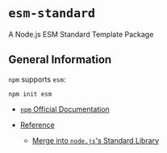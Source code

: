 # `esm-standard` #
 
A Node.js ESM Standard Template Package

## General Information ##

`npm` supports `esm`:

```shell
npm init esm
```

- [`npm` Official Documentation](https://docs.npmjs.com/cli/v8/commands/npm-init#forwarding-additional-options)

- [Reference](https://github.com/standard-things/create-esm)
    - [Merge into `node.js`'s Standard Library](https://github.com/standard-things/node)
